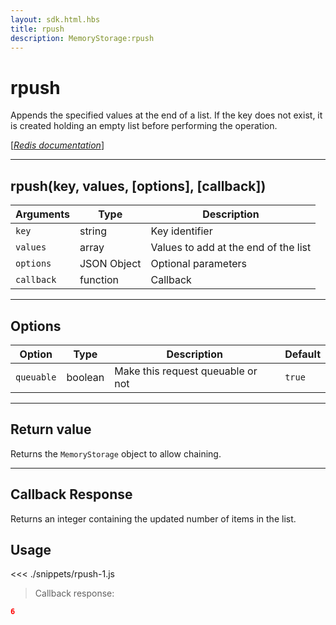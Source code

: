 ```yaml
---
layout: sdk.html.hbs
title: rpush
description: MemoryStorage:rpush
---
```


# rpush

Appends the specified values at the end of a list. If the key does not exist, it is created holding an empty list before performing the operation.

[[_Redis documentation_]](https://redis.io/commands/rpush)

---

## rpush(key, values, [options], [callback])

| Arguments  | Type        | Description                          |
| ---------- | ----------- | ------------------------------------ |
| `key`      | string      | Key identifier                       |
| `values`   | array       | Values to add at the end of the list |
| `options`  | JSON Object | Optional parameters                  |
| `callback` | function    | Callback                             |

---

## Options

| Option     | Type    | Description                       | Default |
| ---------- | ------- | --------------------------------- | ------- |
| `queuable` | boolean | Make this request queuable or not | `true`  |

---

## Return value

Returns the `MemoryStorage` object to allow chaining.

---

## Callback Response

Returns an integer containing the updated number of items in the list.

## Usage

<<< ./snippets/rpush-1.js

> Callback response:

```json
6
```
